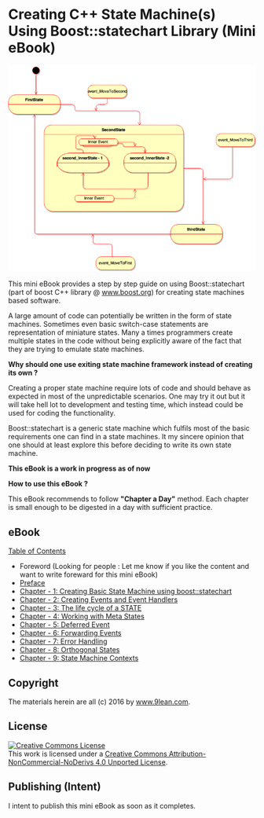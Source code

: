 # Creating C++ State Machine(s) Using Boost::statechart Library (Mini eBook)

![alt tag](https://github.com/9lean/State-Machine-Using-Boost-Statechart/blob/master/StateMachine.png)

This mini eBook provides a step by step guide on using Boost::statechart (part of boost C++ library @ www.boost.org) for creating state machines based software.

A large amount of code can potentially be written in the form of state machines. Sometimes even basic switch-case statements are representation of miniature states. Many a times programmers create multiple states in the code without being explicitly aware of the fact that they are trying to emulate state machines.

__Why should one use exiting state machine framework instead of creating its own ?__

Creating a proper state machine require lots of code and should behave as expected in most of the unpredictable scenarios. One may try it out but it will take hell lot to development and testing time, which instead could be used for coding the functionality.

Boost::statechart is a generic state machine which fulfils most of the basic requirements one can find in a state machines. It my sincere opinion that one should at least explore this before deciding to write its own state machine.

__This eBook is a work in progress as of now__

__How to use this eBook ?__

This eBook recommends to follow __"Chapter a Day"__ method. Each chapter is small enough to be digested in a day with sufficient practice.


## eBook

[Table of Contents]()
* Foreword (Looking for people : Let me know if you like the content and want to write foreward for this mini eBook)
* [Preface](https://github.com/9lean/State-Machine-Using-Boost-Statechart/tree/master/Preface)
* [Chapter - 1: Creating Basic State Machine using boost::statechart](https://github.com/9lean/State-Machine-Using-Boost-Statechart/tree/master/Chapter-1)
* [Chapter - 2: Creating Events and Event Handlers](https://github.com/9lean/State-Machine-Using-Boost-Statechart/tree/master/Chapter-2)
* [Chapter - 3: The life cycle of a STATE](https://github.com/9lean/State-Machine-Using-Boost-Statechart/tree/master/Chapter-3)
* [Chapter - 4: Working with Meta States](https://github.com/9lean/State-Machine-Using-Boost-Statechart/tree/master/Chapter-4)
* [Chapter - 5: Deferred Event](https://github.com/9lean/State-Machine-Using-Boost-Statechart/tree/master/Chapter-5)
* [Chapter - 6: Forwarding Events](https://github.com/9lean/State-Machine-Using-Boost-Statechart/tree/master/Chapter-6)
* [Chapter - 7: Error Handling](https://github.com/9lean/State-Machine-Using-Boost-Statechart/tree/master/Chapter-7)
* [Chapter - 8: Orthogonal States](https://github.com/9lean/State-Machine-Using-Boost-Statechart/tree/master/Chapter-8)
* [Chapter - 9: State Machine Contexts](https://github.com/9lean/State-Machine-Using-Boost-Statechart/tree/master/Chapter-9)


## Copyright

The materials herein are all (c) 2016 by www.9lean.com.

## License

<a rel="license" href="http://creativecommons.org/licenses/by-nc-nd/4.0/"><img alt="Creative Commons License" style="border-width:0" src="https://i.creativecommons.org/l/by-nc-nd/4.0/88x31.png" /></a><br />This work is licensed under a <a rel="license" href="http://creativecommons.org/licenses/by-nc-nd/4.0/">Creative Commons Attribution-NonCommercial-NoDerivs 4.0 Unported License</a>.

## Publishing (Intent)

I intent to publish this mini eBook as soon as it completes.
